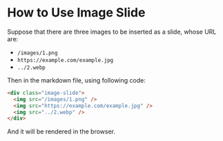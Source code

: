 # How to Use Image Slide

Suppose that there are three images to be inserted as a slide, whose URL are:

- `/images/1.png`
- `https://example.com/example.jpg`
- `../2.webp`

Then in the markdown file, using following code:

```md
<div class="image-slide">
  <img src="/images/1.png" />
  <img src="https://example.com/example.jpg" />
  <img src="../2.webp" />
</div>
```

And it will be rendered in the browser.
